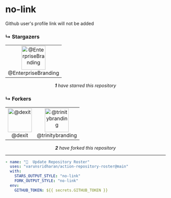 # no-link
Github user's profile link will not be added

### ↳ Stargazers

<!-- REPOSITORY_STARS:START -->
<table><tbody><tr><td align="center"><img src="https://avatars3.githubusercontent.com/u/6123260?v=4" alt="@EnterpriseBranding" style="max-width:100%;" width="75px;"><br/>@EnterpriseBranding</td></tr></tbody></table><p align="center"><i><b>1</b> have starred this repository</i></p>
<!-- REPOSITORY_STARS:END -->

### ↳ Forkers

<!-- REPOSITORY_FORKS:START -->
<table><tbody><tr><td align="center"><img src="https://avatars.githubusercontent.com/u/6205151?v=4" alt="@dexit" style="max-width:100%;" width="75px;"><br/>@dexit</td><td align="center"><img src="https://avatars.githubusercontent.com/u/6123260?v=4" alt="@trinitybranding" style="max-width:100%;" width="75px;"><br/>@trinitybranding</td></tr></tbody></table><p align="center"><i><b>2</b> have forked this repository</i></p>
<!-- REPOSITORY_FORKS:END -->

---

```yml
- name: "🐔  Update Repository Roster"
  uses: "varunsridharan/action-repository-roster@main"
  with:
    STARS_OUTPUT_STYLE: "no-link"
    FORK_OUTPUT_STYLE: "no-link"
  env:
    GITHUB_TOKEN: ${{ secrets.GITHUB_TOKEN }}
```